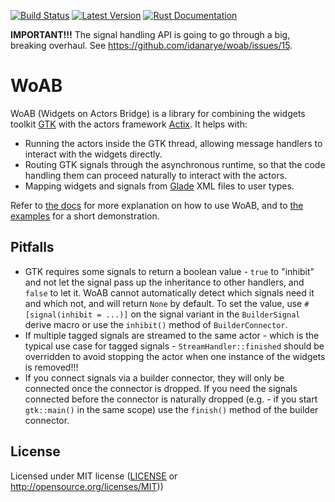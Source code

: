 [![Build Status](https://github.com/idanarye/woab/workflows/CI/badge.svg)](https://github.com/idanarye/woab/actions)
[![Latest Version](https://img.shields.io/crates/v/woab.svg)](https://crates.io/crates/woab)
[![Rust Documentation](https://img.shields.io/badge/api-rustdoc-blue.svg)](https://idanarye.github.io/woab/)

**IMPORTANT!!!** The signal handling API is going to go through a big, breaking overhaul. See https://github.com/idanarye/woab/issues/15.

# WoAB

WoAB (Widgets on Actors Bridge) is a library for combining the widgets toolkit
[GTK](https://gtk-rs.org/) with the actors framework
[Actix](https://actix.rs/). It helps with:

* Running the actors inside the GTK thread, allowing message handlers to
  interact with the widgets directly.
* Routing GTK signals through the asynchronous runtime, so that the code
  handling them can proceed naturally to interact with the actors.
* Mapping widgets and signals from [Glade](https://glade.gnome.org/) XML files
  to user types.

Refer to [the docs](https://idanarye.github.io/woab/) for more explanation on
how to use WoAB, and to [the
examples](https://github.com/idanarye/woab/tree/master/examples) for a short
demonstration.

## Pitfalls

* GTK requires some signals to return a boolean value - `true` to "inhibit" and
  not let the signal pass up the inheritance to other handlers, and `false` to
  let it. WoAB cannot automatically detect which signals need it and which not,
  and will return `None` by default.  To set the value, use `#[signal(inhibit =
  ...)]` on the signal variant in the `BuilderSignal` derive macro or use the
  `inhibit()` method of `BuilderConnector`.
* If multiple tagged signals are streamed to the same actor - which is the
  typical use case for tagged signals - `StreamHandler::finished` should be
  overridden to avoid stopping the actor when one instance of the widgets is
  removed!!!
* If you connect signals via a builder connector, they will only be connected
  once the connector is dropped. If you need the signals connected before the
  connector is naturally dropped (e.g. - if you start `gtk::main()` in the same
  scope) use the `finish()` method of the builder connector.

## License

Licensed under MIT license ([LICENSE](LICENSE) or http://opensource.org/licenses/MIT))

